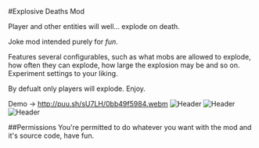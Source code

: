 #Explosive Deaths Mod

Player and other entities will well... explode on death.

Joke mod intended purely for _fun_.

Features several configurables, such as what mobs are allowed to explode, how often they can explode, how large the explosion may be and so on. Experiment settings to your liking.

By defualt only players will explode. Enjoy.

Demo -> http://puu.sh/sU7LH/0bb49f5984.webm
![Header](http://puu.sh/sUaqr/f1feb12736.png)
![Header](http://puu.sh/sU837/1041e61a9d.png)
![Header](http://puu.sh/sU82O/29d97de1ba.png)

##Permissions
You're permitted to do whatever you want with the mod and it's source code, have fun. 
